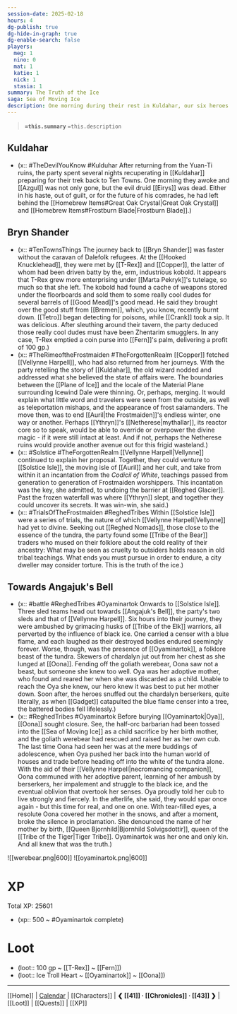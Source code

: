 ```yaml
---
session-date: 2025-02-18
hours: 4
dg-publish: true
dg-hide-in-graph: true
dg-enable-search: false
players:
  meg: 1
  nino: 0
  mat: 1
  katie: 1
  nick: 1
  stasia: 1
summary: The Truth of the Ice
saga: Sea of Moving Ice
description: One morning during their rest in Kuldahar, our six heroes fell to five. Azgul had not only fled, but it appeared he murdered Eirys in her prison. Knowing it was best to be on their path, the party returned to the Hooked Knucklehead and after some merriment convened with old Vellynne Harpell. The conclusion to this eternal winter was grim. The boundaries between the Plane of Ice and that of Icewind Dale were thinning. They decided to venture to Solstice Isle together to seek the Codicil of White and gain entry to the lost city of Ythryn. There, they hoped, the core of the city, its mythallar, remained intact. This was assuming they didn't run into into the Frostmaiden first. Inquiring with Reghed about supposed trials within Solstice, they instead listened to tales of grizzled folklore. What may be seen as cruelty and torture to outsiders is endurance and survival in the tundra. That was the truth of the ice. Hours into their journey north the band was ambushed by chardalyn berserkers and the goliath werebear, Oyaminartok. Oona knew Oya too well. This was her adoptive mother. With no cure to her corruption, the hero knew they must put her mother down. After communing with Oya's departing spirit Oona resolutely broke the silence. With tear-stricken eyes Oona denounced the name of her birth mother, Queen Bjornhild of the Tiger Tribe. Oyaminartok was her one and only kin. And this, they all knew, was also the truth of the ice.
---
```


> **`=this.summary`**
> `=this.description`

## Kuldahar
- (x:: #TheDevilYouKnow #Kulduhar After returning from the Yuan-Ti ruins, the party spent several nights recuperating in [[Kuldahar]] preparing for their trek back to Ten Towns. One morning they awoke and [[Azgul]] was not only gone, but the evil druid [[Eirys]] was dead. Either in his haste, out of guilt, or for the future of his comrades, he had left behind the [[Homebrew Items#Great Oak Crystal|Great Oak Crystal]] and [[Homebrew Items#Frostburn Blade|Frostburn Blade]].)

## Bryn Shander
- (x:: #TenTownsThings The journey back to [[Bryn Shander]] was faster without the caravan of Dalefolk refugees. At the [[Hooked Knucklehead]], they were met by [[T-Rex]] and [[Copper]], the latter of whom had been driven batty by the, erm, industrious kobold. It appears that T-Rex grew more enterprising under [[Marta Pekryk]]'s tutelage, so much so that she left. The kobold had found a cache of weapons stored under the floorboards and sold them to some really cool dudes for several barrels of [[Good Mead]]'s good mead. He said they brought over the good stuff from [[Bremen]], which, you know, recently burnt down. [[Tetro]] began detecting for poisons, while [[Crank]] took a sip. It was delicious. After sleuthing around their tavern, the party deduced those really cool dudes must have been Zhentarim smugglers. In any case, T-Rex emptied a coin purse into [[Fern]]'s palm, delivering a profit of 100 gp.)
- (x:: #TheRimeoftheFrostmaiden #TheForgottenRealm [[Copper]] fetched [[Vellynne Harpell]], who had also returned from her journeys. With the party retelling the story of [[Kuldahar]], the old wizard nodded and addressed what she believed the state of affairs were. The boundaries between the [[Plane of Ice]] and the locale of the Material Plane surrounding Icewind Dale were thinning. Or, perhaps, merging. It would explain what little word and travelers were seen from the outside, as well as teleportation mishaps, and the appearance of frost salamanders. The move then, was to end [[Auril|the Frostmaiden]]'s endless winter, one way or another. Perhaps [[Ythryn]]'s [[Netherese|mythallar]], its reactor core so to speak, would be able to override or overpower the divine magic - if it were still intact at least. And if not, perhaps the Netherese ruins would provide another avenue out for this frigid wasteland.)
- (x:: #Solstice #TheForgottenRealm [[Vellynne Harpell|Vellynne]] continued to explain her proposal. Together, they could venture to [[Solstice Isle]], the moving isle of [[Auril]] and her cult, and take from within it an incantation from the *Codicil of White*, teachings passed from generation to generation of Frostmaiden worshippers. This incantation was the key, she admitted, to undoing the barrier at [[Reghed Glacier]]. Past the frozen waterfall was where [[Ythryn]] slept, and together they could uncover its secrets. It was win-win, she said.)
- (x:: #TrialsOfTheFrostmaiden #ReghedTribes Within [[Solstice Isle]] were a series of trials, the nature of which [[Vellynne Harpell|Vellynne]] had yet to divine. Seeking out [[Reghed Nomads]], those close to the essence of the tundra, the party found some [[Tribe of the Bear]] traders who mused on their folklore about the cold reality of their ancestry: What may be seen as cruelty to outsiders holds reason in old tribal teachings. What ends you must pursue in order to endure, a city dweller may consider torture. This is the truth of the ice.)

## Towards Angajuk's Bell
- (x:: #battle #ReghedTribes #Oyaminartok Onwards to [[Solstice Isle]]. Three sled teams head out towards [[Angajuk's Bell]], the party's two sleds and that of [[Vellynne Harpell]]. Six hours into their journey, they were ambushed by grimacing husks of [[Tribe of the Elk]] warriors, all perverted by the influence of black ice. One carried a censer with a blue flame, and each laughed as their destroyed bodies endured seemingly forever. Worse, though, was the presence of [[Oyaminartok]], a folklore beast of the tundra. Skewers of chardalyn jut out from her chest as she lunged at [[Oona]]. Fending off the goliath werebear, Oona saw not a beast, but someone she knew too well. Oya was her adoptive mother, who found and reared her when she was discarded as a child. Unable to reach the Oya she knew, our hero knew it was best to put her mother down. Soon after, the heroes snuffed out the chardalyn berserkers, quite literally, as when [[Gadget]] catapulted the blue flame censer into a tree, the battered bodies fell lifelessly.)
- (x:: #ReghedTribes #Oyaminartok Before burying [[Oyaminartok|Oya]], [[Oona]] sought closure. See, the half-orc barbarian had been tossed into the [[Sea of Moving Ice]] as a child sacrifice by her birth mother, and the goliath werebear had rescued and raised her as her own cub. The last time Oona had seen her was at the mere buddings of adolescence, when Oya pushed her back into the human world of houses and trade before heading off into the white of the tundra alone. With the aid of their [[Vellynne Harpell|necromancing companion]], Oona communed with her adoptive parent, learning of her ambush by berserkers, her impalement and struggle to the black ice, and the eventual oblivion that overtook her senses. Oya proudly told her cub to live strongly and fiercely. In the afterlife, she said, they would spar once again - but this time for real, and one on one. With tear-filled eyes, a resolute Oona covered her mother in the snows, and after a moment, broke the silence in proclamation. She denounced the name of her mother by birth, [[Queen Bjornhild|Bjornhild Solvigsdottir]], queen of the [[Tribe of the Tiger|Tiger Tribe]]. Oyaminartok was her one and only kin. And all knew that was the truth.)


![[werebear.png|600]]
![[oyaminartok.png|600]]


# XP
Total XP: 25601
- (xp:: 500 ~ #Oyaminartok complete) 

# Loot
- (loot:: 100 gp ~ [[T-Rex]] ~ [[Fern]])
- (loot:: Ice Troll Heart ~ [[Oyaminartok]] ~ [[Oona]])
  
---
[[Home]] | [Calendar](https://app.fantasy-calendar.com/calendars/38f9e3f5098bac1f655a4fb4241f35eb) | [[Characters]] | **❮ [[41]] · [[Chronicles]] ·  [[43]] ❯** | [[Loot]] | [[Quests]]  | [[XP]]